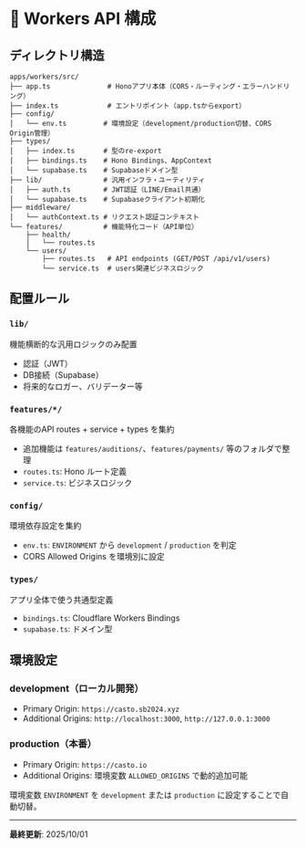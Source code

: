 # 🔧 Workers API 構成

## ディレクトリ構造

```
apps/workers/src/
├── app.ts              # Honoアプリ本体（CORS・ルーティング・エラーハンドリング）
├── index.ts            # エントリポイント（app.tsからexport）
├── config/
│   └── env.ts         # 環境設定（development/production切替、CORS Origin管理）
├── types/
│   ├── index.ts       # 型のre-export
│   ├── bindings.ts    # Hono Bindings、AppContext
│   └── supabase.ts    # Supabaseドメイン型
├── lib/               # 汎用インフラ・ユーティリティ
│   ├── auth.ts        # JWT認証（LINE/Email共通）
│   └── supabase.ts    # Supabaseクライアント初期化
├── middleware/
│   └── authContext.ts # リクエスト認証コンテキスト
└── features/          # 機能特化コード（API単位）
    ├── health/
    │   └── routes.ts
    └── users/
        ├── routes.ts   # API endpoints (GET/POST /api/v1/users)
        └── service.ts  # users関連ビジネスロジック
```

## 配置ルール

### `lib/`
機能横断的な汎用ロジックのみ配置
- 認証（JWT）
- DB接続（Supabase）
- 将来的なロガー、バリデーター等

### `features/*/`
各機能のAPI routes + service + types を集約
- 追加機能は `features/auditions/`、`features/payments/` 等のフォルダで整理
- `routes.ts`: Hono ルート定義
- `service.ts`: ビジネスロジック

### `config/`
環境依存設定を集約
- `env.ts`: `ENVIRONMENT` から `development` / `production` を判定
- CORS Allowed Origins を環境別に設定

### `types/`
アプリ全体で使う共通型定義
- `bindings.ts`: Cloudflare Workers Bindings
- `supabase.ts`: ドメイン型

## 環境設定

### development（ローカル開発）
- Primary Origin: `https://casto.sb2024.xyz`
- Additional Origins: `http://localhost:3000`, `http://127.0.0.1:3000`

### production（本番）
- Primary Origin: `https://casto.io`
- Additional Origins: 環境変数 `ALLOWED_ORIGINS` で動的追加可能

環境変数 `ENVIRONMENT` を `development` または `production` に設定することで自動切替。

---

**最終更新**: 2025/10/01

